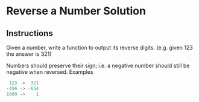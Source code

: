 # Reverse a Number Solution

## Instructions

Given a number, write a function to output its reverse digits. (e.g. given 123 the answer is 321)

Numbers should preserve their sign; i.e. a negative number should still be negative when reversed.
Examples

```js
 123 ->  321
-456 -> -654
1000 ->    1
```

